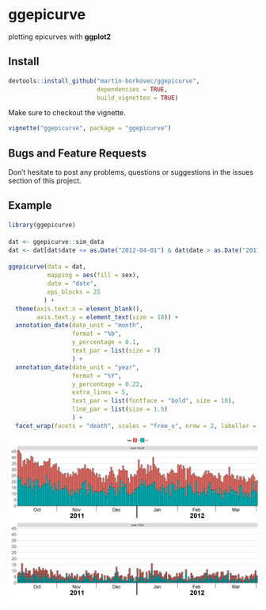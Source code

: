 ggepicurve
================

plotting epicurves with **ggplot2**

## Install

``` r
devtools::install_github("martin-borkovec/ggepicurve", 
                         dependencies = TRUE,
                         build_vignettes = TRUE)
```

Make sure to checkout the vignette.

``` r
vignette("ggepicurve", package = "ggepicurve")
```

## Bugs and Feature Requests

Don’t hesitate to post any problems, questions or suggestions in the
issues section of this project.

## Example

``` r
library(ggepicurve)

dat <- ggepicurve::sim_data
dat <- dat[dat$date <= as.Date("2012-04-01") & dat$date > as.Date("2011-10-01"),]

ggepicurve(data = dat,
           mapping = aes(fill = sex),
           date = "date", 
           epi_blocks = 25
          ) +
  theme(axis.text.x = element_blank(),
        axis.text.y = element_text(size = 18)) +
  annotation_date(date_unit = "month",
                  format = "%b",
                  y_percentage = 0.1,
                  text_par = list(size = 7)
                  ) +
  annotation_date(date_unit = "year",
                  format = "%Y",
                  y_percentage = 0.22,
                  extra_lines = 5,
                  text_par = list(fontface = "bold", size = 10),
                  line_par = list(size = 1.5)
                  ) +
  facet_wrap(facets = "death", scales = "free_x", nrow = 2, labeller = label_both)
```

![](man/figures/README-unnamed-chunk-3-1.png)<!-- -->
